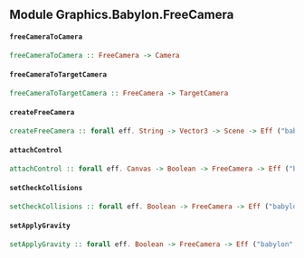 ## Module Graphics.Babylon.FreeCamera

#### `freeCameraToCamera`

``` purescript
freeCameraToCamera :: FreeCamera -> Camera
```

#### `freeCameraToTargetCamera`

``` purescript
freeCameraToTargetCamera :: FreeCamera -> TargetCamera
```

#### `createFreeCamera`

``` purescript
createFreeCamera :: forall eff. String -> Vector3 -> Scene -> Eff ("babylon" :: BABYLON | eff) FreeCamera
```

#### `attachControl`

``` purescript
attachControl :: forall eff. Canvas -> Boolean -> FreeCamera -> Eff ("babylon" :: BABYLON | eff) Unit
```

#### `setCheckCollisions`

``` purescript
setCheckCollisions :: forall eff. Boolean -> FreeCamera -> Eff ("babylon" :: BABYLON | eff) Unit
```

#### `setApplyGravity`

``` purescript
setApplyGravity :: forall eff. Boolean -> FreeCamera -> Eff ("babylon" :: BABYLON | eff) Unit
```


